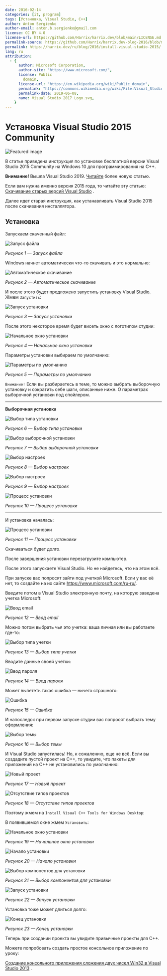 ```yaml
---
date: 2016-02-14
categories: [it, program]
tags: [Установка, Visual Studio, C++]
author: Anton Sergienko
author-email: anton.b.sergienko@gmail.com
license: CC BY 4.0
license-url: https://github.com/Harrix/harrix.dev/blob/main/LICENSE.md
permalink-source: https://github.com/Harrix/harrix.dev-blog-2016/blob/main/install-visual-studio-2015/install-visual-studio-2015.md
permalink: https://harrix.dev/ru/blog/2016/install-visual-studio-2015/
lang: ru
attribution:
  - {
      author: Microsoft Corporation,
      author-site: "https://www.microsoft.com/",
      license: Public
        domain,
      license-url: "https://en.wikipedia.org/wiki/Public_domain",
      permalink: "https://commons.wikimedia.org/wiki/File:Visual_Studio_2017_Logo.svg",
      permalink-date: 2019-06-08,
      name: Visual Studio 2017 Logo.svg,
    }
---
```


# Установка Visual Studio 2015 Community

![Featured image](featured-image.svg)

В статье приведена инструкция по установке бесплатной версии Visual Studio 2015 Community на Windows 10 для программирования на C++.

**Внимание!** Вышла Visual Studio 2019. [Читайте](https://github.com/Harrix/harrix.dev-blog-2021/blob/main/install-visual-studio-2019/install-visual-studio-2019.md) <!-- https://harrix.dev/ru/blog/2021/install-visual-studio-2019/ --> более новую статью.

Если вам нужна именно версия 2015 года, то читайте эту статью: [Скачивание старых версий Visual Studio](https://github.com/Harrix/harrix.dev-blog-2018/blob/main/download-old-versions-vs/download-old-versions-vs.md) <!-- https://harrix.dev/ru/blog/2018/download-old-versions-vs/ -->.

Далее идет старая инструкция, как устанавливать Visual Studio 2015 после скачивания инсталлятора.

## Установка

Запускаем скаченный файл:

![Запуск файла](img/install_01.png)

_Рисунок 1 — Запуск файла_

Windows начнет автоматически что-то скачивать и это нормально:

![Автоматическое скачивание](img/install_02.png)

_Рисунок 2 — Автоматическое скачивание_

И после этого будет предложено запустить установку Visual Studio. Жмем `Запустить`:

![Запуск установки](img/install_03.png)

_Рисунок 3 — Запуск установки_

После этого некоторое время будет висеть окно с логотипом студии:

![Начальное окно установки](img/install_04.png)

_Рисунок 4 — Начальное окно установки_

Параметры установки выбираем по умолчанию:

![Параметры по умолчанию](img/install_05.png)

_Рисунок 5 — Параметры по умолчанию_

`Внимание!` Если вы разбираетесь в теме, то можно выбрать выборочную установку и сократить себе шаги, описанные ниже. О параметрах выборочной установки под спойлером.

---

**Выборочная установка** <!-- !details -->

![Выбор типа установки](img/custom-install_01.png)

_Рисунок 6 — Выбор типа установки_

![Выбор выборочной установки](img/custom-install_02.png)

_Рисунок 7 — Выбор выборочной установки_

![Выбор настроек](img/custom-install_03.png)

_Рисунок 8 — Выбор настроек_

![Выбор настроек](img/custom-install_04.png)

_Рисунок 9 — Выбор настроек_

![Процесс установки](img/custom-install_05.png)

_Рисунок 10 — Процесс установки_

---

И установка началась:

![Процесс установки](img/install_06.png)

_Рисунок 11 — Процесс установки_

Скачиваться будет долго.

После завершения установки перезагрузите компьютер.

После этого запускаете Visual Studio. Но не найдетесь, что на этом всё.

При запуске вас попросят зайти под учеткой Microsoft. Если у вас её нет, то создайте на их сайте <https://www.microsoft.com/ru-ru/>.

Введите потом в Visual Studio электронную почту, на которую заведена учетка Microsoft:

![Ввод email](img/sign-in_01.png)

_Рисунок 12 — Ввод email_

Можно потом выбрать чья это учетка: ваша личная или вы работаете где-то:

![Выбор типа учетки](img/sign-in_02.png)

_Рисунок 13 — Выбор типа учетки_

Вводите данные своей учетки:

![Ввод пароля](img/sign-in_03.png)

_Рисунок 14 — Ввод пароля_

Может вылететь такая ошибка — ничего страшного:

![Ошибка](img/sign-in_04.png)

_Рисунок 15 — Ошибка_

И напоследок при первом запуске студии вас попросят выбрать тему оформления:

![Выбор темы](img/design-theme.png)

_Рисунок 16 — Выбор темы_

И Visual Studio запустилась! Но, к сожалению, еще не всё. Если вы создадите пустой проект на C++, то увидите, что пакеты для приложений на C++ не установились по умолчанию:

![Новый проект](img/new-project_01.png)

_Рисунок 17 — Новый проект_

![Отсутствие типов проектов](img/new-project_02.png)

_Рисунок 18 — Отсутствие типов проектов_

Поэтому жмем на `Install Visual C++ Tools for Windows Desktop`:

В появившемся окне жмем `Установить`:

![Начальное окно установки](img/install-cpp-tools_01.png)

_Рисунок 19 — Начальное окно установки_

![Начало установки](img/install-cpp-tools_02.png)

_Рисунок 20 — Начало установки_

![Выбор компонентов для установки](img/install-cpp-tools_03.png)

_Рисунок 21 — Выбор компонентов для установки_

![Запуск установки](img/install-cpp-tools_04.png)

_Рисунок 22 — Запуск установки_

Установка тоже может длиться долго:

![Конец установки](img/install-cpp-tools_05.png)

_Рисунок 23 — Конец установки_

Теперь при создании проекта вы увидите привычные проекты для C++.

Можете попробовать создать простое консольное приложение по уроку:

[Создание консольного приложения сложения двух чисел Win32 в Visual Studio 2013](https://github.com/Harrix/harrix.dev-blog-2015/blob/main/add-2-num-vs-2013-console/add-2-num-vs-2013-console.md) <!-- https://harrix.dev/ru/blog/2015/add-2-num-vs-2013-console/ -->.
